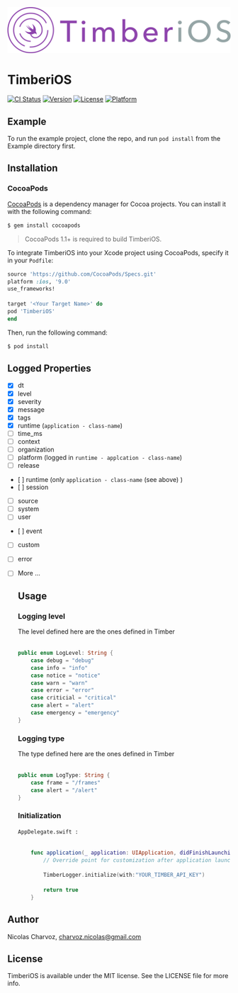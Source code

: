 ![alt text](https://github.com/charvoa/TimberiOS/blob/master/Logo-TimberiOS-Cocoapod.png?raw=true)
# TimberiOS

[![CI Status](http://img.shields.io/travis/charvoa/TimberiOS.svg?style=flat)](https://travis-ci.org/charvoa/TimberiOS)
[![Version](https://img.shields.io/cocoapods/v/TimberiOS.svg?style=flat)](http://cocoapods.org/pods/TimberiOS)
[![License](https://img.shields.io/cocoapods/l/TimberiOS.svg?style=flat)](http://cocoapods.org/pods/TimberiOS)
[![Platform](https://img.shields.io/cocoapods/p/TimberiOS.svg?style=flat)](http://cocoapods.org/pods/TimberiOS)

## Example

To run the example project, clone the repo, and run `pod install` from the Example directory first.

## Installation

### CocoaPods

[CocoaPods](http://cocoapods.org) is a dependency manager for Cocoa projects. You can install it with the following command:

```bash
$ gem install cocoapods
```

> CocoaPods 1.1+ is required to build TimberiOS.

To integrate TimberiOS into your Xcode project using CocoaPods, specify it in your `Podfile`:

```ruby
source 'https://github.com/CocoaPods/Specs.git'
platform :ios, '9.0'
use_frameworks!

target '<Your Target Name>' do
pod 'TimberiOS'
end
```

Then, run the following command:

```bash
$ pod install
```

## Logged Properties

- [X] dt
- [X] level
- [X] severity
- [X] message
- [X] tags
- [X] runtime (`application - class-name`)
- [ ] time_ms
- [ ] context
- [ ] organization
- [ ] platform (logged in `runtime - applcation - class-name`)
- [ ] release
- [ ] runtime (only `application - class-name` (see above) )
- [ ] session
- [ ] source
- [ ] system
- [ ] user
- [ ] event
- [ ] custom
- [ ] error
- [ ] More ...

  ## Usage
  
  ### Logging level
  
  The level defined here are the ones defined in Timber
  
  ```swift
  
  public enum LogLevel: String {
      case debug = "debug"
      case info = "info"
      case notice = "notice"
      case warn = "warn"
      case error = "error"
      case criticial = "critical"
      case alert = "alert"
      case emergency = "emergency"
  }
  
  ```
  
  ### Logging type
  
  The type defined here are the ones defined in Timber
  
  ```swift
  
  public enum LogType: String {
      case frame = "/frames"
      case alert = "/alert"
  }
  
  ```
  
  ### Initialization
  
  `AppDelegate.swift :`
  
  ```swift
  
      func application(_ application: UIApplication, didFinishLaunchingWithOptions launchOptions: [UIApplicationLaunchOptionsKey: Any]?) -> Bool {
          // Override point for customization after application launch.
  
          TimberLogger.initialize(with:"YOUR_TIMBER_API_KEY")
  
          return true
      }
  
  ```
  
  
 ## Author

Nicolas Charvoz, charvoz.nicolas@gmail.com

## License

TimberiOS is available under the MIT license. See the LICENSE file for more info.
